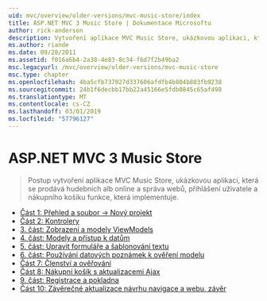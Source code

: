 ```yaml
---
uid: mvc/overview/older-versions/mvc-music-store/index
title: ASP.NET MVC 3 Music Store | Dokumentace Microsoftu
author: rick-anderson
description: Vytvoření aplikace MVC Music Store, ukázkovou aplikaci, která se prodává hudebních alb online a, který implementuje Správa webu přihlášení uživatele,...
ms.author: riande
ms.date: 09/28/2011
ms.assetid: f016a6b4-2a38-4e83-8c34-f6d7f2b49ba2
msc.legacyurl: /mvc/overview/older-versions/mvc-music-store
msc.type: chapter
ms.openlocfilehash: 4ba5cfb737027d337606afdfb4b804b883fb9238
ms.sourcegitcommit: 24b1f6decbb17bb22a45166e5fdb0845c65af498
ms.translationtype: MT
ms.contentlocale: cs-CZ
ms.lasthandoff: 03/01/2019
ms.locfileid: "57796127"
---
```

<a name="aspnet-mvc-3-music-store"></a>ASP.NET MVC 3 Music Store
====================
> Postup vytvoření aplikace MVC Music Store, ukázkovou aplikaci, která se prodává hudebních alb online a správa webů, přihlášení uživatele a nákupního košíku funkce, která implementuje.


- [Část 1: Přehled a soubor -> Nový projekt](mvc-music-store-part-1.md)
- [Část 2: Kontrolery](mvc-music-store-part-2.md)
- [3. část: Zobrazení a modely ViewModels](mvc-music-store-part-3.md)
- [4. část: Modely a přístup k datům](mvc-music-store-part-4.md)
- [5. část: Upravit formuláře a šablonování textu](mvc-music-store-part-5.md)
- [6. část: Používání datových poznámek k ověření modelu](mvc-music-store-part-6.md)
- [Část 7: Členství a ověřování](mvc-music-store-part-7.md)
- [Část 8: Nákupní košík s aktualizacemi Ajax](mvc-music-store-part-8.md)
- [9. část: Registrace a pokladna](mvc-music-store-part-9.md)
- [Část 10: Závěrečné aktualizace návrhu navigace a webu, závěr](mvc-music-store-part-10.md)
